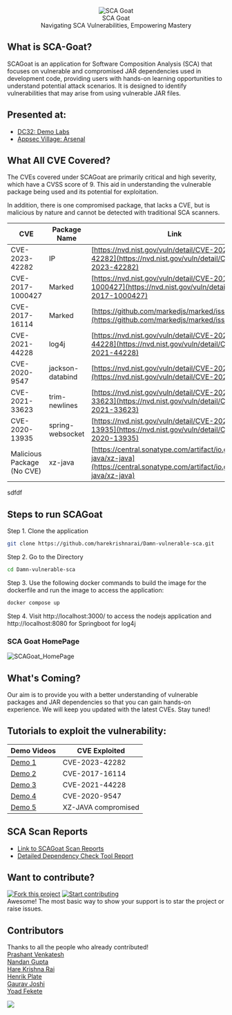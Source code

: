 <p align="center">
    <img src="/static/images/logo.png" alt="SCA Goat">
     <br>SCA Goat<br> Navigating SCA Vulnerabilities, Empowering Mastery<br> <p align="center">
</p>
</p>


## What is SCA-Goat?

SCAGoat is an application for Software Composition Analysis (SCA) that focuses on vulnerable and compromised JAR dependencies used in development code, providing users with hands-on learning opportunities to understand potential attack scenarios. It is designed to identify vulnerabilities that may arise from using vulnerable JAR files.

## Presented at:
- [DC32: Demo Labs](https://forum.defcon.org/node/249617)
- [Appsec Village: Arsenal](https://www.appsecvillage.com/events/dc-2024/arsenal-scagoat-661284)

## What All CVE Covered?

The CVEs covered under SCAGoat are primarily critical and high severity, which have a CVSS score of 9. This aid in understanding the vulnerable package being used and its potential for exploitation. 

In addition, there is one compromised package, that lacks a CVE, but is malicious by nature and cannot be detected with traditional SCA scanners.

| CVE                        | Package Name    | Link  | 
|----------------------------|-----------------|-------|
| CVE-2023-42282             | IP              | [https://nvd.nist.gov/vuln/detail/CVE-2023-42282](https://nvd.nist.gov/vuln/detail/CVE-2023-42282) |     
| CVE-2017-1000427           | Marked          | [https://nvd.nist.gov/vuln/detail/CVE-2017-1000427](https://nvd.nist.gov/vuln/detail/CVE-2017-1000427) |     
| CVE-2017-16114             | Marked          | [https://github.com/markedjs/marked/issues/926](https://github.com/markedjs/marked/issues/926) |
| CVE-2021-44228             | log4j           | [https://nvd.nist.gov/vuln/detail/CVE-2021-44228](https://nvd.nist.gov/vuln/detail/CVE-2021-44228)|
| CVE-2020-9547              | jackson-databind | [https://nvd.nist.gov/vuln/detail/CVE-2020-9547](https://nvd.nist.gov/vuln/detail/CVE-2020-9547)|
| CVE-2021-33623             | trim-newlines   | [https://nvd.nist.gov/vuln/detail/CVE-2021-33623](https://nvd.nist.gov/vuln/detail/CVE-2021-33623)|
| CVE-2020-13935             | spring-websocket | [https://nvd.nist.gov/vuln/detail/CVE-2020-13935](https://nvd.nist.gov/vuln/detail/CVE-2020-13935)|
| Malicious Package (No CVE) | xz-java         | [https://central.sonatype.com/artifact/io.github.xz-java/xz-java](https://central.sonatype.com/artifact/io.github.xz-java/xz-java)|
sdfdf


## Steps to run SCAGoat
Step 1. Clone the application
```bash
git clone https://github.com/harekrishnarai/Damn-vulnerable-sca.git
```
Step 2. Go to the Directory
```bash
cd Damn-vulnerable-sca
```
Step 3. Use the following docker commands to build the image for the dockerfile and run the image to access the application:
```bash
docker compose up
```
Step 4. Visit http://localhost:3000/ to access the nodejs application and http://localhost:8080 for Springboot for log4j

### SCA Goat HomePage
![SCAGoat_HomePage](https://github.com/harekrishnarai/Damn-vulnerable-sca/assets/63994966/ffab6935-b44d-4925-a435-47d4a731702b)



## What's Coming?

Our aim is to provide you with a better understanding of vulnerable packages and JAR dependencies so that you can gain hands-on experience. We will keep you updated with the latest CVEs. Stay tuned! 

## Tutorials to exploit the vulnerability:

|  Demo Videos | CVE Exploited |
|---------------|-----------|
| [Demo 1](https://www.youtube.com/watch?v=MXAuqGiB354) |    CVE-2023-42282 |           
| [Demo 2](https://youtu.be/HgLKVtKh87w) |     CVE-2017-16114 |     
| [Demo 3](https://youtu.be/BljNgBZxbgo) |     CVE-2021-44228 |
| [Demo 4](https://youtu.be/BGGu9jAJQ1I) | CVE-2020-9547 |
| [Demo 5](https://youtu.be/sWAzUP_uC7k) | XZ-JAVA compromised |

## SCA Scan Reports
- [Link to SCAGoat Scan Reports](https://docs.google.com/document/d/1hJxweaRQsC3XH7t36UwOGBPbyZWX1ZjLtmOoJAI0nIc/edit?usp=sharing)
- [Detailed Dependency Check Tool Report](https://drive.google.com/file/d/1u3pfSI2_t3MOXDtwAiJXOM4Ekdxd5v8H/view?usp=sharing)

## Want to contribute? 
[![Fork this project](https://img.shields.io/github/forks/harekrishnarai/Damn-vulnerable-sca.svg?style=social)](https://github.com/harekrishnarai/Damn-vulnerable-sca/fork)
[![Start contributing](https://img.shields.io/badge/contributions-welcome-brightgreen.svg?style=flat)](https://github.com/harekrishnarai/Damn-vulnerable-sca/issues)
<br>Awesome! The most basic way to show your support is to star the project or raise issues.

## Contributors
Thanks to all the people who already contributed!  
[Prashant Venkatesh](https://www.linkedin.com/in/prashant-venkatesh-99018999/)    
[Nandan Gupta](https://www.linkedin.com/in/nandan-gupta-698aa11b)  
[Hare Krishna Rai](https://www.linkedin.com/in/harekrishnarai/)  
[Henrik Plate](https://www.linkedin.com/in/henrikplate/)  
[Gaurav Joshi](https://www.linkedin.com/in/gauravjoshii/)  
[Yoad Fekete](https://www.linkedin.com/in/yoadfekete) 

<a href="https://github.com/harekrishnarai/Damn-vulnerable-sca/graphs/contributors">
  <img src="https://contrib.rocks/image?repo=harekrishnarai/Damn-vulnerable-sca" />
</a>


